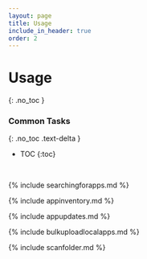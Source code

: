 ```yaml
---
layout: page
title: Usage
include_in_header: true
order: 2
---
```


# Usage
{: .no_toc }

### Common Tasks
{: .no_toc .text-delta }

* TOC
{:toc}

<br>

  
{% include searchingforapps.md %}

{% include appinventory.md %}

{% include appupdates.md %}

{% include bulkuploadlocalapps.md %}

{% include scanfolder.md %}

